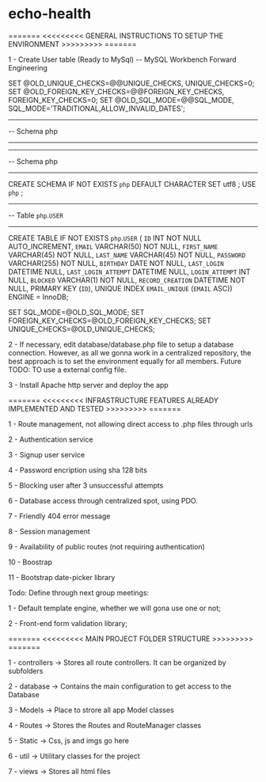 # echo-health

======= <<<<<<<<< GENERAL INSTRUCTIONS TO SETUP THE ENVIRONMENT >>>>>>>>> =======

1 - Create User table (Ready to MySql)
-- MySQL Workbench Forward Engineering

SET @OLD_UNIQUE_CHECKS=@@UNIQUE_CHECKS, UNIQUE_CHECKS=0;
SET @OLD_FOREIGN_KEY_CHECKS=@@FOREIGN_KEY_CHECKS, FOREIGN_KEY_CHECKS=0;
SET @OLD_SQL_MODE=@@SQL_MODE, SQL_MODE='TRADITIONAL,ALLOW_INVALID_DATES';

-- -----------------------------------------------------
-- Schema php
-- -----------------------------------------------------

-- -----------------------------------------------------
-- Schema php
-- -----------------------------------------------------
CREATE SCHEMA IF NOT EXISTS `php` DEFAULT CHARACTER SET utf8 ;
USE `php` ;

-- -----------------------------------------------------
-- Table `php`.`USER`
-- -----------------------------------------------------
CREATE TABLE IF NOT EXISTS `php`.`USER` (
  `ID` INT NOT NULL AUTO_INCREMENT,
  `EMAIL` VARCHAR(50) NOT NULL,
  `FIRST_NAME` VARCHAR(45) NOT NULL,
  `LAST_NAME` VARCHAR(45) NOT NULL,
  `PASSWORD` VARCHAR(255) NOT NULL,
  `BIRTHDAY` DATE NOT NULL,
  `LAST_LOGIN` DATETIME NULL,
  `LAST_LOGIN_ATTEMPT` DATETIME NULL,
  `LOGIN_ATTEMPT` INT NULL,
  `BLOCKED` VARCHAR(1) NOT NULL,
  `RECORD_CREATION` DATETIME NOT NULL,
  PRIMARY KEY (`ID`),
  UNIQUE INDEX `EMAIL_UNIQUE` (`EMAIL` ASC))
ENGINE = InnoDB;


SET SQL_MODE=@OLD_SQL_MODE;
SET FOREIGN_KEY_CHECKS=@OLD_FOREIGN_KEY_CHECKS;
SET UNIQUE_CHECKS=@OLD_UNIQUE_CHECKS;

2 - If necessary, edit database/database.php file to setup a database connection. However, as
all we gonna work in a centralized repository, the best approach is to set the environment equally for all members. Future TODO: TO use a external config file.

3 - Install Apache http server and deploy the app


======= <<<<<<<<< INFRASTRUCTURE FEATURES ALREADY IMPLEMENTED AND TESTED >>>>>>>>> =======

  1 - Route management, not allowing direct access to .php files through urls

  2 - Authentication service

  3 - Signup user service

  4 - Password encription using sha 128 bits

  5 - Blocking user after 3 unsuccessful attempts

  6 - Database access through centralized spot, using PDO.

  7 - Friendly 404 error message

  8 - Session management

  9 - Availability of public routes (not requiring authentication)

  10 - Boostrap

  11 - Bootstrap date-picker library


  Todo: Define through next group meetings:

  1 - Default template engine, whether we will gona use one or not;

  2 - Front-end form validation library;



======= <<<<<<<<< MAIN PROJECT FOLDER STRUCTURE >>>>>>>>> =======

  1 - controllers -> Stores all route controllers. It can be organized by subfolders

  2 - database -> Contains the main configuration to get access to the Database

  3 - Models -> Place to strore all app Model classes

  4 - Routes -> Stores the Routes and RouteManager classes

  5 - Static -> Css, js and imgs go here

  6 - util -> Utilitary classes for the project

  7 - views -> Stores all html files


